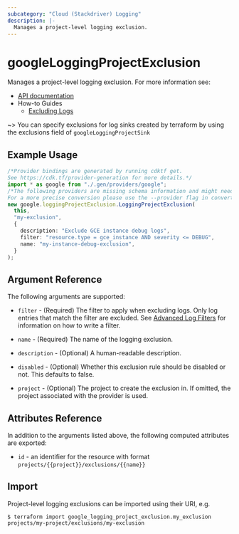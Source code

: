 ```yaml
---
subcategory: "Cloud (Stackdriver) Logging"
description: |-
  Manages a project-level logging exclusion.
---
```


# googleLoggingProjectExclusion

Manages a project-level logging exclusion. For more information see:

* [API documentation](https://cloud.google.com/logging/docs/reference/v2/rest/v2/projects.exclusions)
* How-to Guides
  * [Excluding Logs](https://cloud.google.com/logging/docs/exclusions)

\~> You can specify exclusions for log sinks created by terraform by using the exclusions field of `googleLoggingProjectSink`

## Example Usage

```typescript
/*Provider bindings are generated by running cdktf get.
See https://cdk.tf/provider-generation for more details.*/
import * as google from "./.gen/providers/google";
/*The following providers are missing schema information and might need manual adjustments to synthesize correctly: google.
For a more precise conversion please use the --provider flag in convert.*/
new google.loggingProjectExclusion.LoggingProjectExclusion(
  this,
  "my-exclusion",
  {
    description: "Exclude GCE instance debug logs",
    filter: "resource.type = gce_instance AND severity <= DEBUG",
    name: "my-instance-debug-exclusion",
  }
);

```

## Argument Reference

The following arguments are supported:

*   `filter` - (Required) The filter to apply when excluding logs. Only log entries that match the filter are excluded.
    See [Advanced Log Filters](https://cloud.google.com/logging/docs/view/advanced-filters) for information on how to
    write a filter.

*   `name` - (Required) The name of the logging exclusion.

*   `description` - (Optional) A human-readable description.

*   `disabled` - (Optional) Whether this exclusion rule should be disabled or not. This defaults to
    false.

*   `project` - (Optional) The project to create the exclusion in. If omitted, the project associated with the provider is
    used.

## Attributes Reference

In addition to the arguments listed above, the following computed attributes are exported:

* `id` - an identifier for the resource with format `projects/{{project}}/exclusions/{{name}}`

## Import

Project-level logging exclusions can be imported using their URI, e.g.

```console
$ terraform import google_logging_project_exclusion.my_exclusion projects/my-project/exclusions/my-exclusion
```
